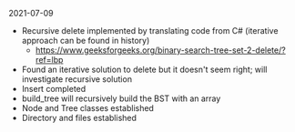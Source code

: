2021-07-09
- Recursive delete implemented by translating code from C# (iterative approach can be found in history)
  - https://www.geeksforgeeks.org/binary-search-tree-set-2-delete/?ref=lbp
- Found an iterative solution to delete but it doesn't seem right; will investigate recursive solution
- Insert completed
- build_tree will recursively build the BST with an array
- Node and Tree classes established
- Directory and files established